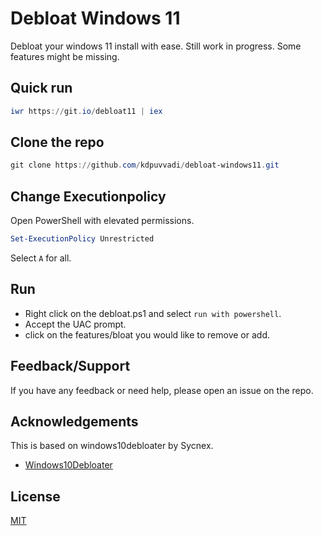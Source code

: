 
# Debloat Windows 11

Debloat your windows 11 install with ease. 
Still work in progress. Some features might be missing. 

## Quick run

```powershell
iwr https://git.io/debloat11 | iex
```

## Clone the repo

```Powershell
git clone https://github.com/kdpuvvadi/debloat-windows11.git

```

## Change Executionpolicy 

Open PowerShell with elevated permissions. 

```powershell
Set-ExecutionPolicy Unrestricted
```

Select `A` for all. 
## Run

- Right click on the debloat.ps1 and select `run with powershell`.
- Accept the UAC prompt. 
- click on the features/bloat you would like to remove or add.
 
## Feedback/Support

If you have any feedback or need help, please open an issue on the repo. 

## Acknowledgements

This is based on windows10debloater by Sycnex.

 - [Windows10Debloater](https://github.com/Sycnex/Windows10Debloater)

## License

[MIT](https://choosealicense.com/licenses/mit/)
